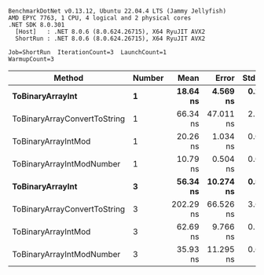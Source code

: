 ```

BenchmarkDotNet v0.13.12, Ubuntu 22.04.4 LTS (Jammy Jellyfish)
AMD EPYC 7763, 1 CPU, 4 logical and 2 physical cores
.NET SDK 8.0.301
  [Host]   : .NET 8.0.6 (8.0.624.26715), X64 RyuJIT AVX2
  ShortRun : .NET 8.0.6 (8.0.624.26715), X64 RyuJIT AVX2

Job=ShortRun  IterationCount=3  LaunchCount=1  
WarmupCount=3  

```
| Method                       | Number | Mean      | Error     | StdDev   | Min       | Max       | Gen0   | Allocated |
|----------------------------- |------- |----------:|----------:|---------:|----------:|----------:|-------:|----------:|
| **ToBinaryArrayInt**             | **1**      |  **18.64 ns** |  **4.569 ns** | **0.250 ns** |  **18.40 ns** |  **18.90 ns** | **0.0004** |      **32 B** |
| ToBinaryArrayConvertToString | 1      |  66.34 ns | 47.011 ns | 2.577 ns |  64.74 ns |  69.31 ns | 0.0011 |      96 B |
| ToBinaryArrayIntMod          | 1      |  20.26 ns |  1.034 ns | 0.057 ns |  20.20 ns |  20.31 ns | 0.0004 |      32 B |
| ToBinaryArrayIntModNumber    | 1      |  10.79 ns |  0.504 ns | 0.028 ns |  10.77 ns |  10.83 ns | 0.0004 |      32 B |
| **ToBinaryArrayInt**             | **3**      |  **56.34 ns** | **10.274 ns** | **0.563 ns** |  **55.70 ns** |  **56.75 ns** | **0.0011** |      **96 B** |
| ToBinaryArrayConvertToString | 3      | 202.29 ns | 66.526 ns | 3.647 ns | 200.06 ns | 206.49 ns | 0.0033 |     296 B |
| ToBinaryArrayIntMod          | 3      |  62.69 ns |  9.766 ns | 0.535 ns |  62.11 ns |  63.16 ns | 0.0011 |      96 B |
| ToBinaryArrayIntModNumber    | 3      |  35.93 ns | 11.295 ns | 0.619 ns |  35.50 ns |  36.64 ns | 0.0011 |      96 B |
